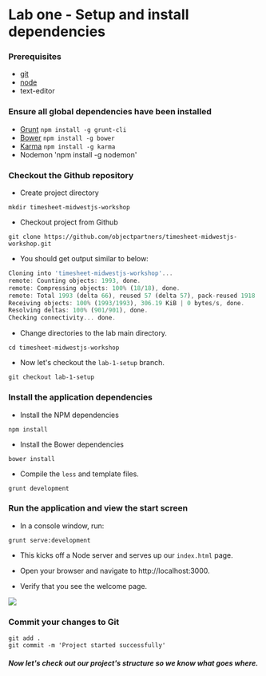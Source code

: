 # Lab one - Setup and install dependencies

### Prerequisites
* [git](http://git-scm.com/book/en/Getting-Started-Installing-Git)
* [node](http://nodejs.org/download/)
* text-editor

### Ensure all global dependencies have been installed

* [Grunt](https://github.com/cowboy/grunt) `npm install -g grunt-cli`
* [Bower](http://twitter.github.com/bower/) `npm install -g bower`
* [Karma](https://github.com/karma-runner/karma/) `npm install -g karma`
* Nodemon 'npm install -g nodemon'

### Checkout the Github repository

- Create project directory

```
mkdir timesheet-midwestjs-workshop
```

- Checkout project from Github

```
git clone https://github.com/objectpartners/timesheet-midwestjs-workshop.git
```

- You should get output similar to below:

```javascript
Cloning into 'timesheet-midwestjs-workshop'...
remote: Counting objects: 1993, done.
remote: Compressing objects: 100% (18/18), done.
remote: Total 1993 (delta 66), reused 57 (delta 57), pack-reused 1918
Receiving objects: 100% (1993/1993), 306.19 KiB | 0 bytes/s, done.
Resolving deltas: 100% (901/901), done.
Checking connectivity... done.
```

- Change directories to the lab main directory.

```
cd timesheet-midwestjs-workshop
```

- Now let's checkout the `lab-1-setup` branch.

```
git checkout lab-1-setup
```

### Install the application dependencies

- Install the NPM dependencies

```
npm install
```

- Install the Bower dependencies

```
bower install
```
- Compile the `less` and template files.

```
grunt development
```

### Run the application and view the start screen

- In a console window, run:

```
grunt serve:development
```

- This kicks off a Node server and serves up our `index.html` page.

- Open your browser and navigate to http://localhost:3000.

- Verify that you see the welcome page.

![](img/lab01/indexResult.png)

### Commit your changes to Git

```
git add .
git commit -m 'Project started successfully'
```

##### Now let's check out our project's structure so we know what goes where.
